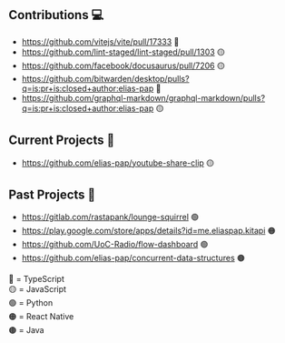 ## Contributions 💻
- https://github.com/vitejs/vite/pull/17333 🔵
- https://github.com/lint-staged/lint-staged/pull/1303 🟡
- https://github.com/facebook/docusaurus/pull/7206 🟡
- https://github.com/bitwarden/desktop/pulls?q=is:pr+is:closed+author:elias-pap 🔵
- https://github.com/graphql-markdown/graphql-markdown/pulls?q=is:pr+is:closed+author:elias-pap 🟡

## Current Projects 🍰
- https://github.com/elias-pap/youtube-share-clip 🟡

## Past Projects 🌛
- https://gitlab.com/rastapank/lounge-squirrel 🟢
- https://play.google.com/store/apps/details?id=me.eliaspap.kitapi 🟠
- https://github.com/UoC-Radio/flow-dashboard 🟢
- https://github.com/elias-pap/concurrent-data-structures 🟤

🔵 = TypeScript  
🟡 = JavaScript  
🟢 = Python  
🟠 = React Native  
🟤 = Java

<!--
**elias-pap/elias-pap** is a ✨ _special_ ✨ repository because its `README.md` (this file) appears on your GitHub profile.

Here are some ideas to get you started:

- 🔭 I’m currently working on ...
- 🌱 I’m currently learning ...
- 👯 I’m looking to collaborate on ...
- 🤔 I’m looking for help with ...
- 💬 Ask me about ...
- 📫 How to reach me: ...
- 😄 Pronouns: ...
- ⚡ Fun fact: ...
-->
